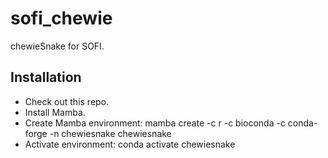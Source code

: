 # sofi_chewie
chewieSnake for SOFI.

## Installation

- Check out this repo.
- Install Mamba.
- Create Mamba environment: mamba create -c r -c bioconda -c conda-forge -n chewiesnake chewiesnake
- Activate environment: conda activate chewiesnake
